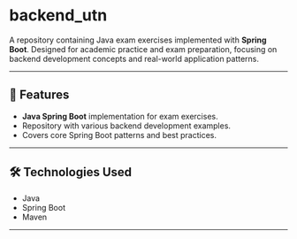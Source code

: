 # backend_utn

A repository containing Java exam exercises implemented with **Spring Boot**. Designed for academic practice and exam preparation, focusing on backend development concepts and real-world application patterns.

---

## 🚀 Features

- **Java Spring Boot** implementation for exam exercises.
- Repository with various backend development examples.
- Covers core Spring Boot patterns and best practices.

---

## 🛠️ Technologies Used

- Java
- Spring Boot
- Maven

---



